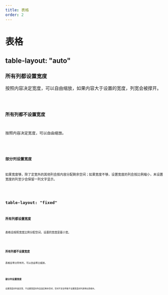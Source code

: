 ```yaml
---
title: 表格
order: 2
---
```


# 表格

## table-layout: "auto"

### 所有列都设置宽度

按照内容决定宽度，可以自由缩放，如果内容大于设置的宽度，列宽会被撑开。

<code src="./demo/table/FixColWidthAutoTable.jsx" />

### 所有列都不设置宽度

按照内容决定宽度，可以自由缩放。

<code src="./demo/table/AutoColWidthAutoTable.jsx" />

### 部分列设置宽度

如果宽度够，除了定宽外的其他列会按内容分配剩余空间；如果宽度不够，设置宽度的列会按比例缩小，未设置宽度的列至少会保留一列文字显示。

<code src="./demo/table/PartialFixColWidthAutoTable.jsx" />

## table-layout: "fixed"

### 所有列都设置宽度

表格会按照宽度比例分配空间，设置的宽度是最小宽。

<code src="./demo/table/FixColWidthFixTable.jsx" />

### 所有列都不设置宽度

表格会等分所有列，可以自由等比缩放。

<code src="./demo/table/AutoColWidthFixTable.jsx" />

### 部分列设置宽度

设置宽度的列是定宽，不设置宽度的列自适应剩余空间，空间不足会导致不设置宽度的列游离在表格外。

<code src="./demo/table/PartialFixColWidthFixTable.jsx" />
